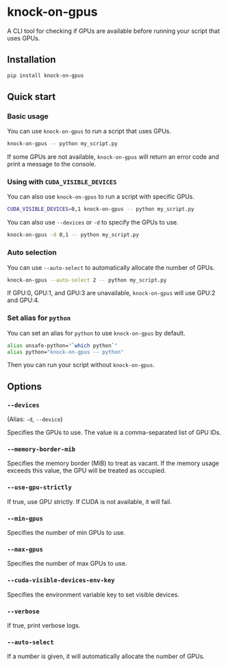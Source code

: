 # knock-on-gpus

A CLI tool for checking if GPUs are available before running your script that uses GPUs.

## Installation

```sh
pip install knock-on-gpus
```

## Quick start

### Basic usage

You can use `knock-on-gpus` to run a script that uses GPUs.

```bash
knock-on-gpus -- python my_script.py
```

If some GPUs are not available, `knock-on-gpus` will return an error code and print a message to the console.

### Using with `CUDA_VISIBLE_DEVICES`

You can also use `knock-on-gpus` to run a script with specific GPUs.

```bash
CUDA_VISIBLE_DEVICES=0,1 knock-on-gpus -- python my_script.py
```

You can also use `--devices` or `-d` to specify the GPUs to use.

```bash
knock-on-gpus -d 0,1 -- python my_script.py
```

### Auto selection

You can use `--auto-select` to automatically allocate the number of GPUs.

```bash
knock-on-gpus --auto-select 2 -- python my_script.py
```

If GPU:0, GPU:1, and GPU:3 are unavailable, `knock-on-gpus` will use GPU:2 and GPU:4.

### Set alias for `python`

You can set an alias for `python` to use `knock-on-gpus` by default.

```bash
alias unsafe-python="`which python`"
alias python="knock-on-gpus -- python"
```

Then you can run your script without `knock-on-gpus`.

## Options

### `--devices`

(Alias: `-d`, `--device`)

Specifies the GPUs to use. The value is a comma-separated list of GPU IDs.

### `--memory-border-mib`

Specifies the memory border (MiB) to treat as vacant. If the memory usage exceeds this value, the GPU will be treated as occupied.

### `--use-gpu-strictly`

If true, use GPU strictly. If CUDA is not available, it will fail.

### `--min-gpus`

Specifies the number of min GPUs to use.

### `--max-gpus`

Specifies the number of max GPUs to use.

### `--cuda-visible-devices-env-key`

Specifies the environment variable key to set visible devices.

### `--verbose`

If true, print verbose logs.

### `--auto-select`

 If a number is given, it will automatically allocate the number of GPUs.
